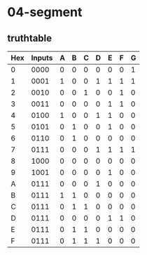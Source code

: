 # 04-segment
## truthtable
Hex|Inputs|A|B|C|D|E|F|G
---|------|-|-|-|-|-|-|-
 0 | 0000 |0|0|0|0|0|0|1
 1 | 0001 |1|0|0|1|1|1|1
 2 | 0010 |0|0|1|0|0|1|0
 3 | 0011 |0|0|0|0|1|1|0
 4 | 0100 |1|0|0|1|1|0|0
 5 | 0101 |0|1|0|0|1|0|0
 6 | 0110 |0|1|0|0|0|0|0
 7 | 0111 |0|0|0|1|1|1|1
 8 | 1000 |0|0|0|0|0|0|0
 9 | 1001 |0|0|0|0|1|0|0
 A | 0111 |0|0|0|1|0|0|0
 B | 0111 |1|1|0|0|0|0|0
 C | 0111 |0|1|1|0|0|0|0
 D | 0111 |0|0|0|0|1|1|0
 E | 0111 |0|1|1|0|0|0|0
 F | 0111 |0|1|1|1|0|0|0

